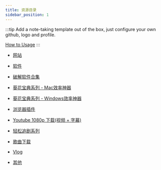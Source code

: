 ```yaml
---
title: 资源目录
sidebar_position: 1
---
```


:::tip
Add a note-taking template out of the box, just configure your own github, logo and profile.

[How to Usage](https://github.com/Rain120/study-notes/tree/note-template)
:::

- [网站](./website/website.md)

- [软件](./software.md)

- [破解软件合集](./crack-software-collection.md)

- [葵花宝典系列 - Mac效率神器](./mac-software.md)

- [葵花宝典系列 - Windows效率神器](./window-software.md)

- [浏览器插件](./browser-plugins.md)

- [Youtube 1080p 下载(视频 + 字幕)](./youtube-download.md)

- [轻松追剧系列](./shows.md)

- [歌曲下载](./music-download.md)

- [Vlog](./vlog.md)

- [其他](./others.md)


